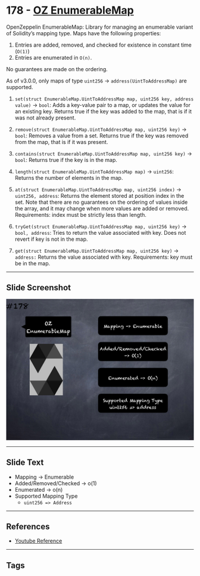 # 178 - [OZ EnumerableMap](OZ%20EnumerableMap.md)
OpenZeppelin EnumerableMap: Library for managing an enumerable variant of Solidity’s mapping type. Maps have the following properties: 

1. Entries are added, removed, and checked for existence in constant time (`O(1)`) 
2. Entries are enumerated in `O(n)`. 

No guarantees are made on the ordering. 

As of v3.0.0, only maps of type `uint256` → `address(UintToAddressMap)` are supported.

1. `set(struct EnumerableMap.UintToAddressMap map, uint256 key, address value)` → `bool`: Adds a key-value pair to a map, or updates the value for an existing key. Returns true if the key was added to the map, that is if it was not already present.
    
2. `remove(struct EnumerableMap.UintToAddressMap map, uint256 key)` → `bool`: Removes a value from a set. Returns true if the key was removed from the map, that is if it was present.
    
3. `contains(struct EnumerableMap.UintToAddressMap map, uint256 key)` → `bool`: Returns true if the key is in the map.
    
4. `length(struct EnumerableMap.UintToAddressMap map)` → `uint256`: Returns the number of elements in the map.
    
5. `at(struct EnumerableMap.UintToAddressMap map, uint256 index)` → `uint256, address`: Returns the element stored at position index in the set. Note that there are no guarantees on the ordering of values inside the array, and it may change when more values are added or removed. Requirements: index must be strictly less than length.
    
6. `tryGet(struct EnumerableMap.UintToAddressMap map, uint256 key)` → `bool, address`: Tries to return the value associated with key. Does not revert if key is not in the map.
    
7. `get(struct EnumerableMap.UintToAddressMap map, uint256 key)` → `address:` Returns the value associated with key. Requirements: key must be in the map.

___
## Slide Screenshot
![178.png](../../images/3.%20Solidity%20201/178.png)
___
## Slide Text
- Mapping -> Enumerable
- Added/Removed/Checked -> o(1)
- Enumerated -> o(n)
- Supported Mapping Type
	- `uint256 => Address`
___
## References
- [Youtube Reference](https://youtu.be/L_9Fk6HRwpU?t=1074)
___
## Tags